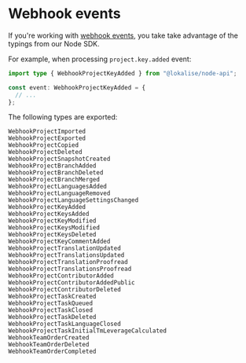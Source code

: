# Webhook events

If you're working with [webhook events](https://developers.lokalise.com/docs/webhook-events), you take take advantage of the typings from our Node SDK.

For example, when processing `project.key.added` event:

```ts
import type { WebhookProjectKeyAdded } from "@lokalise/node-api";

const event: WebhookProjectKeyAdded = {
  // ...
};
```

The following types are exported:

```
WebhookProjectImported
WebhookProjectExported
WebhookProjectCopied
WebhookProjectDeleted
WebhookProjectSnapshotCreated
WebhookProjectBranchAdded
WebhookProjectBranchDeleted
WebhookProjectBranchMerged
WebhookProjectLanguagesAdded
WebhookProjectLanguageRemoved
WebhookProjectLanguageSettingsChanged
WebhookProjectKeyAdded
WebhookProjectKeysAdded
WebhookProjectKeyModified
WebhookProjectKeysModified
WebhookProjectKeysDeleted
WebhookProjectKeyCommentAdded
WebhookProjectTranslationUpdated
WebhookProjectTranslationsUpdated
WebhookProjectTranslationProofread
WebhookProjectTranslationsProofread
WebhookProjectContributorAdded
WebhookProjectContributorAddedPublic
WebhookProjectContributorDeleted
WebhookProjectTaskCreated
WebhookProjectTaskQueued
WebhookProjectTaskClosed
WebhookProjectTaskDeleted
WebhookProjectTaskLanguageClosed
WebhookProjectTaskInitialTmLeverageCalculated
WebhookTeamOrderCreated
WebhookTeamOrderDeleted
WebhookTeamOrderCompleted
```